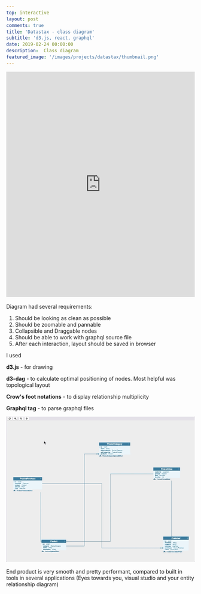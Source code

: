 ```yaml
---
top: interactive
layout: post
comments: true
title: 'Datastax - class diagram'
subtitle: 'd3.js, react, graphql'
date: 2019-02-24 00:00:00
description:  Class diagram 
featured_image: '/images/projects/datastax/thumbnail.png'
---
```


<iframe src="https://bumbeishvili.github.io/d3-matthias-upw/classdiagram/?file=c360-template" style="border:0px #ffffff none;" name="myiFrame" scrolling="no" frameborder="1" marginheight="0px" marginwidth="0px" height="600px" width="100%" allowfullscreen></iframe>



Diagram had several requirements:
1. Should be looking as clean as possible 
1. Should be zoomable and pannable
1. Collapsible and Draggable nodes
1. Should be able to work with graphql source file
1. After each interaction, layout should be saved in browser


I used

**d3.js**  - for drawing

**d3-dag**  -  to calculate optimal positioning of nodes. Most helpful was topological layout

**Crow's foot notations** -  to display relationship multiplicity

**Graphql tag** - to parse graphql files







![](/images/projects/datastax/gif.gif)


End product is very smooth and pretty performant, compared to built in tools in several applications  (Eyes towards you, visual studio and your entity relationship diagram)


<br/><br/><br/>

